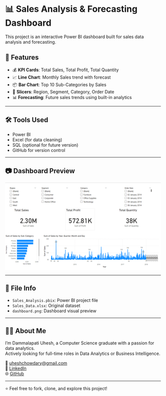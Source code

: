 # 📊 Sales Analysis & Forecasting Dashboard

This project is an interactive Power BI dashboard built for sales data analysis and forecasting.

## 🚀 Features

- 💰 **KPI Cards**: Total Sales, Total Profit, Total Quantity
- 📈 **Line Chart**: Monthly Sales trend with forecast
- 📦 **Bar Chart**: Top 10 Sub-Categories by Sales
- 🧭 **Slicers**: Region, Segment, Category, Order Date
- 📊 **Forecasting**: Future sales trends using built-in analytics

---

## 🛠️ Tools Used

- Power BI
- Excel (for data cleaning)
- SQL (optional for future version)
- GitHub for version control

---

## 📷 Dashboard Preview

![Dashboard Screenshot](./dashboard.png)  


---

## 📁 File Info

- `Sales_Analysis.pbix`: Power BI project file
- `Sales_Data.xlsx`: Original dataset 
- `dashboard.png`: Dashboard visual preview

---

## 👨‍💼 About Me

I’m Dammalapati Uhesh, a Computer Science graduate with a passion for data analytics.  
Actively looking for full-time roles in Data Analytics or Business Intelligence.

📧 uheshchowdary@gmail.com  
🔗 [LinkedIn](https://www.linkedin.com/in/uheshdammalapati)  
🌐 [GitHub](https://github.com/uheshdammalapati)

---

⭐️ Feel free to fork, clone, and explore this project!
